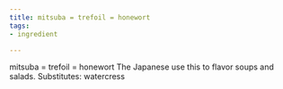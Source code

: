 ```yaml
---
title: mitsuba = trefoil = honewort
tags:
- ingredient

---
```

mitsuba = trefoil = honewort The Japanese use this to flavor soups and salads. Substitutes: watercress
